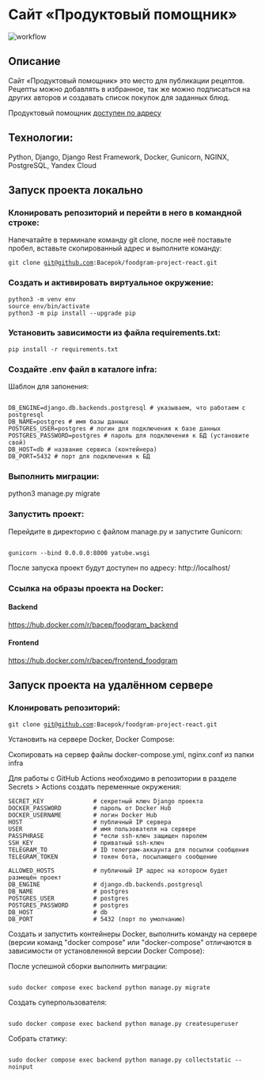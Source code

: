 # Сайт «Продуктовый помощник» 
![workflow](https://github.com/Bacepok/foodgram-project-react/actions/workflows/foodgram-workflow.yml/badge.svg)



## Описание

Сайт «Продуктовый помощник» это место для публикации рецептов. Рецепты можно добавлять в избранное, так же можно подписаться на других авторов и создавать список покупок для заданных блюд.

Продуктовый помощник [доступен по адресу](http://51.250.6.123/)

## Технологии:

Python, Django, Django Rest Framework, Docker, Gunicorn, NGINX, PostgreSQL, Yandex Cloud

## Запуск проекта локально
### Клонировать репозиторий и перейти в него в командной строке:
Напечатайте в терминале команду git clone, после неё поставьте пробел, вставьте скопированный адрес и выполните команду:

<code>git clone git@github.com:Bacepok/foodgram-project-react.git</code>

### Cоздать и активировать виртуальное окружение:
```
python3 -m venv env
source env/bin/activate
python3 -m pip install --upgrade pip
```
### Установить зависимости из файла requirements.txt:
```
pip install -r requirements.txt
```
### Создайте .env файл в каталоге infra:

Шаблон для запонения:
<pre><code>
DB_ENGINE=django.db.backends.postgresql # указываем, что работаем с postgresql
DB_NAME=postgres # имя базы данных
POSTGRES_USER=postgres # логин для подключения к базе данных
POSTGRES_PASSWORD=postgres # пароль для подключения к БД (установите свой)
DB_HOST=db # название сервиса (контейнера)
DB_PORT=5432 # порт для подключения к БД
</code></pre>

### Выполнить миграции:

python3 manage.py migrate

### Запустить проект:

Перейдите в директорию с файлом manage.py и запустите Gunicorn:
<pre><code>
gunicorn --bind 0.0.0.0:8000 yatube.wsgi
</code></pre>

После запуска проект будут доступен по адресу: http://localhost/

### Ссылка на образы проекта на Docker:
#### Backend
https://hub.docker.com/r/bacep/foodgram_backend
#### Frontend
https://hub.docker.com/r/bacep/frontend_foodgram

## Запуск проекта на удалённом сервере

### Клонировать репозиторий:

<code>git clone git@github.com:Bacepok/foodgram-project-react.git</code>

Установить на сервере Docker, Docker Compose:

Скопировать на сервер файлы docker-compose.yml, nginx.conf из папки infra 

Для работы с GitHub Actions необходимо в репозитории в разделе Secrets > Actions создать переменные окружения:

```
SECRET_KEY              # секретный ключ Django проекта
DOCKER_PASSWORD         # пароль от Docker Hub
DOCKER_USERNAME         # логин Docker Hub
HOST                    # публичный IP сервера
USER                    # имя пользователя на сервере
PASSPHRASE              # *если ssh-ключ защищен паролем
SSH_KEY                 # приватный ssh-ключ
TELEGRAM_TO             # ID телеграм-аккаунта для посылки сообщения
TELEGRAM_TOKEN          # токен бота, посылающего сообщение

ALLOWED_HOSTS           # публичный IP адрес на которосм будет размещён проект
DB_ENGINE               # django.db.backends.postgresql
DB_NAME                 # postgres
POSTGRES_USER           # postgres
POSTGRES_PASSWORD       # postgres
DB_HOST                 # db
DB_PORT                 # 5432 (порт по умолчанию)
```

Создать и запустить контейнеры Docker, выполнить команду на сервере (версии команд "docker compose" или "docker-compose" отличаются в зависимости от установленной версии Docker Compose):

После успешной сборки выполнить миграции:
<pre><code>
sudo docker compose exec backend python manage.py migrate
</code></pre>
Создать суперпользователя:
<pre><code>
sudo docker compose exec backend python manage.py createsuperuser
</code></pre>
Собрать статику:
<pre><code>
sudo docker compose exec backend python manage.py collectstatic --noinput
</code></pre>
